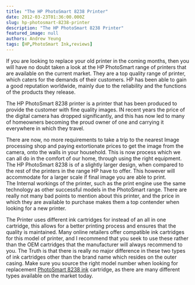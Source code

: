 ```yaml
---
title: "The HP PhotoSmart 8238 Printer"
date: 2012-03-23T01:36:00.000Z
slug: hp-photosmart-8238-printer
description: "The HP PhotoSmart 8238 Printer"
featured_image: null
authors: Andrew Yeung
tags: [HP,PhotoSmart Ink,reviews]
---
```


If you are looking to replace your old printer in the coming months, then you will have no doubt taken a look at the HP PhotoSmart range of printers that are available on the current market. They are a top quality range of printer, which caters for the demands of their customers. HP has been able to gain a good reputation worldwide, mainly due to the reliability and the functions of the products they release.

The HP PhotoSmart 8238 printer is a printer that has been produced to provide the customer with fine quality images. IN recent years the price of the digital camera has dropped significantly, and this has now led to many of homeowners becoming the proud owner of one and carrying it everywhere in which they travel.

There are now, no more requirements to take a trip to the nearest Image processing shop and paying extortionate prices to get the image from the camera, onto the walls in your household. This is now process which we can all do in the comfort of our home, through using the right equipment. The HP PhotoSmart 8238 is of a slightly larger design, when compared to the rest of the printers in the range HP have to offer. This however will accommodate for a larger scale if final image you are able to print.  
The Internal workings of the printer, such as the print engine use the same technology as other successful models in the PhotoSmart range. There are really not many bad points to mention about this printer, and the price in which they are available to purchase makes them a top contender when looking for a new printer.

The Printer uses different ink cartridges for instead of an all in one cartridge, this allows for a better printing process and ensures that the quality is maintained. Many online retailers offer compatible ink cartridges for this model of printer, and I recommend that you seek to use these rather than the OEM cartridges that the manufacturer will always recommend to you. The Truth is that there is really no major difference in these two types of ink cartridges other than the brand name which resides on the outer casing. Make sure you source the right model number when looking for replacement [PhotoSmart 8238 ink](https://www.comboink.com/hp-photosmart-8238-printer-ink-cartridges) cartridge, as there are many different types available on the market today.